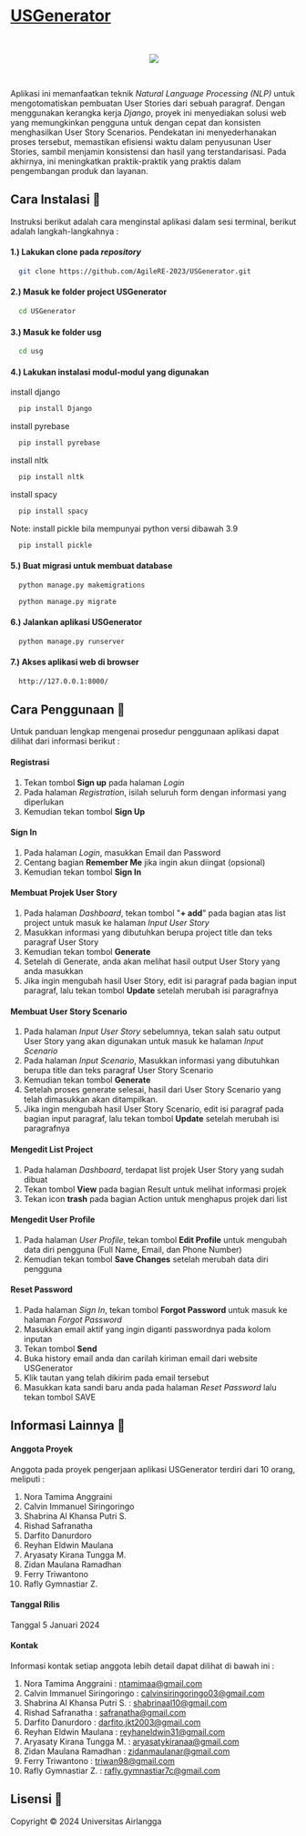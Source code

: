 
# [**USGenerator**](https://github.com/AgileRE-2023/USGenerator/)

<br />
<p align="center">
<img src="https://drive.google.com/uc?id=1WN6fC9X13gEjRKOts5--9lD71xAwtoCi">
</p>
<br />

Aplikasi ini memanfaatkan teknik *Natural Language Processing (NLP)* untuk mengotomatiskan pembuatan User Stories dari sebuah paragraf. Dengan menggunakan kerangka kerja *Django*, proyek ini menyediakan solusi web yang memungkinkan pengguna untuk dengan cepat dan konsisten menghasilkan User Story Scenarios. Pendekatan ini menyederhanakan proses tersebut, memastikan efisiensi waktu dalam penyusunan User Stories, sambil menjamin konsistensi dan hasil yang terstandarisasi. Pada akhirnya, ini meningkatkan praktik-praktik yang praktis dalam pengembangan produk dan layanan.


## Cara Instalasi 🚩

Instruksi berikut adalah cara menginstal aplikasi dalam sesi terminal, berikut adalah langkah-langkahnya :

#### 1.) Lakukan clone pada *repository*

```sh
  git clone https://github.com/AgileRE-2023/USGenerator.git
```

#### 2.) Masuk ke folder project USGenerator

```sh
  cd USGenerator
```

#### 3.) Masuk ke folder usg

```sh
  cd usg
```

#### 4.) Lakukan instalasi modul-modul yang digunakan

install django
```sh
  pip install Django
```

install pyrebase
```sh
  pip install pyrebase
```

install nltk
```sh
  pip install nltk
```

install spacy
```sh
  pip install spacy
```

Note: install pickle bila mempunyai python versi dibawah 3.9
```sh
  pip install pickle
```

#### 5.) Buat migrasi untuk membuat database

```sh
  python manage.py makemigrations
```
```sh
  python manage.py migrate
```

#### 6.) Jalankan aplikasi USGenerator

```sh
  python manage.py runserver
```

#### 7.) Akses aplikasi web di browser

```sh
  http://127.0.0.1:8000/
```


## Cara Penggunaan 📝
Untuk panduan lengkap mengenai prosedur penggunaan aplikasi dapat dilihat dari informasi berikut :

#### Registrasi
1. Tekan tombol **Sign up** pada halaman *Login*
2. Pada halaman *Registration*, isilah seluruh form dengan informasi yang diperlukan
3. Kemudian tekan tombol **Sign Up**

#### Sign In
1. Pada halaman *Login*, masukkan Email dan Password
2. Centang bagian **Remember Me** jika ingin akun diingat (opsional)
3. Kemudian tekan tombol **Sign In**

#### Membuat Projek User Story
1. Pada halaman *Dashboard*, tekan tombol "**+ add**" pada bagian atas list project untuk masuk ke halaman *Input User Story*
2. Masukkan informasi yang dibutuhkan berupa project title dan teks paragraf User Story
3. Kemudian tekan tombol **Generate**
4. Setelah di Generate, anda akan melihat hasil output User Story yang anda masukkan
5. Jika ingin mengubah hasil User Story, edit isi paragraf pada bagian input paragraf, lalu tekan tombol **Update** setelah merubah isi paragrafnya

#### Membuat User Story Scenario
1. Pada halaman *Input User Story* sebelumnya, tekan salah satu output User Story yang akan digunakan untuk masuk ke halaman *Input Scenario*
2. Pada halaman *Input Scenario*, Masukkan informasi yang dibutuhkan berupa title dan teks paragraf User Story Scenario
3. Kemudian tekan tombol **Generate**
4. Setelah proses generate selesai, hasil dari User Story Scenario yang telah dimasukkan akan ditampilkan.
5. Jika ingin mengubah hasil User Story Scenario, edit isi paragraf pada bagian input paragraf, lalu tekan tombol **Update** setelah merubah isi paragrafnya

#### Mengedit List Project
1. Pada halaman *Dashboard*, terdapat list projek User Story yang sudah dibuat
2. Tekan tombol **View** pada bagian Result untuk melihat informasi projek
3. Tekan icon **trash** pada bagian Action untuk menghapus projek dari list

#### Mengedit User Profile
1. Pada halaman *User Profile*, tekan tombol **Edit Profile** untuk mengubah data diri pengguna (Full Name, Email, dan Phone Number)
2. Kemudian tekan tombol **Save Changes** setelah merubah data diri pengguna

#### Reset Password
1. Pada halaman *Sign In*, tekan tombol **Forgot Password** untuk masuk ke halaman *Forgot Password*
2. Masukkan email aktif yang ingin diganti passwordnya pada kolom inputan
3. Tekan tombol **Send**
4. Buka history email anda dan carilah kiriman email dari website USGenerator
5. Klik tautan yang telah dikirim pada email tersebut
6. Masukkan kata sandi baru anda pada halaman *Reset Password* lalu tekan tombol SAVE



## Informasi Lainnya 📍

#### Anggota Proyek
Anggota pada proyek pengerjaan aplikasi USGenerator terdiri dari 10 orang, meliputi :

1. Nora Tamima Anggraini
2. Calvin Immanuel Siringoringo
3. Shabrina Al Khansa Putri S.
4. Rishad Safranatha
5. Darfito Danurdoro
6. Reyhan Eldwin Maulana
7. Aryasaty Kirana Tungga M.
8. Zidan Maulana Ramadhan
9. Ferry Triwantono
10. Rafly Gymnastiar Z.

#### Tanggal Rilis
Tanggal 5 Januari 2024

#### Kontak
Informasi kontak setiap anggota lebih detail dapat dilihat di bawah ini :
1. Nora Tamima Anggraini : ntamimaa@gmail.com
2. Calvin Immanuel Siringoringo : calvinsiringoringo03@gmail.com
3. Shabrina Al Khansa Putri S. : shabrinaal10@gmail.com 
4. Rishad Safranatha : safranatha@gmail.com
5. Darfito Danurdoro :  darfito.jkt2003@gmail.com
6. Reyhan Eldwin Maulana : reyhaneldwin31@gmail.com
7. Aryasaty Kirana Tungga M. : aryasatykiranaa@gmail.com
8. Zidan Maulana Ramadhan : zidanmaulanar@gmail.com
9. Ferry Triwantono : triwan98@gmail.com
10. Rafly Gymnastiar Z. : rafly.gymnastiar7c@gmail.com 

## Lisensi 🧾
Copyright © 2024 Universitas Airlangga

